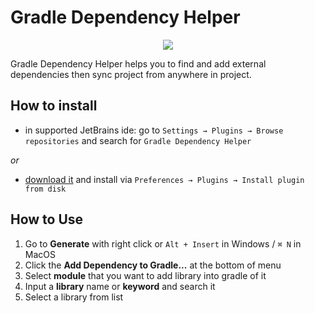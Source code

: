 # Gradle Dependency Helper

<p align="center">
  <img align="center" src="https://i.makeagif.com/media/4-09-2019/xkn0jr.gif">
</p>

Gradle Dependency Helper helps you to find and add external dependencies then sync project from anywhere in project.

## How to install
- in supported JetBrains ide: go to `Settings → Plugins → Browse repositories` and search for `Gradle Dependency Helper`

_or_

- [download it](http://plugins.jetbrains.com/plugin/10159) and install via `Preferences → Plugins → Install plugin from disk`

## How to Use
1. Go to **Generate** with right click or `Alt + Insert` in Windows / `⌘ N` in MacOS
2. Click the **Add Dependency to Gradle...** at the bottom of menu
3. Select **module** that you want to add library into gradle of it
4. Input a **library** name or **keyword** and search it
5. Select a library from list
